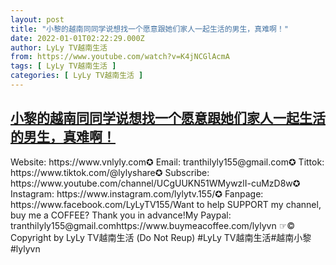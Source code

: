 ```yaml
---
layout: post
title: "小黎的越南同同学说想找一个愿意跟她们家人一起生活的男生，真难啊！"
date: 2022-01-01T02:22:29.000Z
author: LyLy TV越南生活
from: https://www.youtube.com/watch?v=K4jNCGlAcmA
tags: [ LyLy TV越南生活 ]
categories: [ LyLy TV越南生活 ]
---
```

<!--1641003749000-->
[小黎的越南同同学说想找一个愿意跟她们家人一起生活的男生，真难啊！](https://www.youtube.com/watch?v=K4jNCGlAcmA)
------

<div>
Website: https://www.vnlyly.com✪ Email: tranthilyly155@gmail.com✪ Tittok: https://www.tiktok.com/@lylyshare✪ Subscribe: https://www.youtube.com/channel/UCgUUKN51WMywzlI-cuMzD8w✪ Instagram: https://www.instagram.com/lylytv.155/✪  Fanpage: https://www.facebook.com/LyLyTV155/Want to help SUPPORT my channel, buy me a COFFEE?  Thank you in advance!My Paypal: tranthilyly155@gmail.comhttps://www.buymeacoffee.com/lylyvn ☞© Copyright by LyLy TV越南生活 (Do Not Reup) #LyLy TV越南生活#越南小黎#lylyvn
</div>
